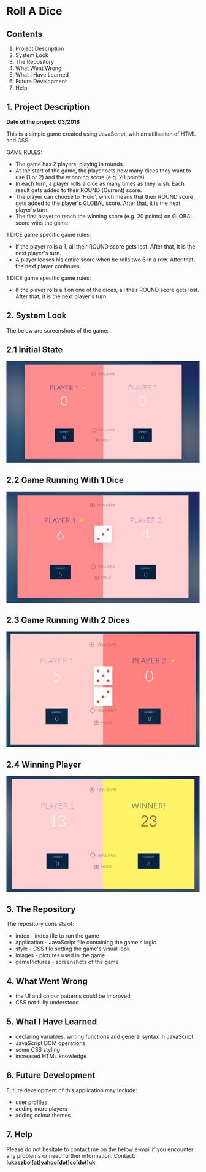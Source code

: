 # Roll A Dice

## Contents

1. Project Description
2. System Look
3. The Repository
4. What Went Wrong
5. What I Have Learned
6. Future Development
7. Help


## 1. Project Description  
<b>Date of the project: 03/2018   </b>

This is a simple game created using JavaScript, with an utilisation of HTML and CSS.

GAME RULES:
- The game has 2 players, playing in rounds.
- At the start of the game, the player sets how many dices they want to use (1 or 2) and the winnning score (e.g. 20 points).
- In each turn, a player rolls a dice as many times as they wish. Each result gets added to their ROUND (Current) score.
- The player can choose to 'Hold', which means that their ROUND score gets added to the player's GLOBAL score. After that, it is the next player's turn.
- The first player to reach the winning score (e.g. 20 points) on GLOBAL score wins the game.

1 DICE game specific game rules:
- If the player rolls a 1, all their ROUND score gets lost. After that, it is the next player's turn.
- A player looses his entire score when he rolls two 6 in a row. After that, the next player continues.

1 DICE game specific game rules:
- If the player rolls a 1 on one of the dices, all their ROUND score gets lost. After that, it is the next player's turn.


## 2. System Look
The below are screenshots of the game:

## 2.1 Initial State
![Initial State](gamePictures/1-gameInitialState.jpg)

## 2.2 Game Running With 1 Dice
![Game Running](gamePictures/2-gameRunningOneDice.jpg)

## 2.3 Game Running With 2 Dices
![Game Running](gamePictures/3-gameRunningTwoDices.jpg)

## 2.4 Winning Player
![Winner](gamePictures/4-gameWinner.jpg)


## 3. The Repository  
The repository consists of:
- index - index file to run the game 
- application - JavaScript file containing the game's logic
- style - CSS file setting the game's visual look
- images - pictures used in the game
- gamePictures - screenshots of the game


## 4. What Went Wrong
- the UI and colour patterns could be improved
- CSS not fully understood

## 5. What I Have Learned
- declaring variables, writing functions and general syntax in JavaScript
- JavaScript DOM operations
- some CSS styling
- increased HTML knowledge


## 6. Future Development 
Future development of this application may include:
- user profiles
- adding more players
- adding colour themes


## 7. Help  
Please do not hesitate to contact me on the below e-mail if you encounter any problems or need further information.
Contact: <b>lukaszbol[at]yahoo[dot]co[dot]uk</b>
